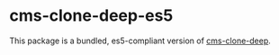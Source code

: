 
# cms-clone-deep-es5

This package is a bundled, es5-compliant version of [cms-clone-deep](https://github.com/calebmsword/clone-deep).

